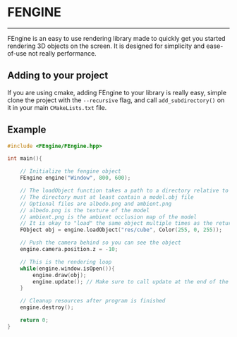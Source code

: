 # FENGINE
---
FEngine is an easy to use rendering library made to quickly get you started rendering 3D objects on the screen. It is designed for simplicity and ease-of-use not really performance.

## Adding to your project
If you are using cmake, adding FEngine to your library is really easy, simple clone the project with the `--recursive` flag, and call
`add_subdirectory()` on it in your main `CMakeLists.txt` file.

## Example
```cpp
#include <FEngine/FEngine.hpp>

int main(){

    // Initialize the fengine object
    FEngine engine("Window", 800, 600);

    // The loadObject function takes a path to a directory relative to the executable binary
    // The directory must at least contain a model.obj file
    // Optional files are albedo.png and ambient.png
    // albedo.png is the texture of the model
    // ambient.png is the ambient occlusion map of the model
    // It is okay to "load" the same object multiple times as the returned FObject will be cached so resources aren't duplicated
    FObject obj = engine.loadObject("res/cube", Color(255, 0, 255));

    // Push the camera behind so you can see the object
    engine.camera.position.z = -10;

    // This is the rendering loop
    while(engine.window.isOpen()){
        engine.draw(obj);
        engine.update(); // Make sure to call update at the end of the draw loop
    }

    // Cleanup resources after program is finished
    engine.destroy();

    return 0;
}
```
